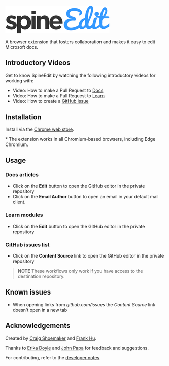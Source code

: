<a name="introduction"></a>

![SpineEdit](images/spineedit-logo.png)

A browser extension that fosters collaboration and makes it easy to edit Microsoft docs.

## Introductory Videos

Get to know SpineEdit by watching the following introductory videos for working with:

- Video: How to make a Pull Request to [Docs](https://youtu.be/3YmhpujaTtY)
- Video: How to make a Pull Request to [Learn](https://youtu.be/sar8aFsVBFA)
- Video: How to create a [GitHub issue](https://youtu.be/HgFkW6JKyvg)

## Installation

Install via the [Chrome web store](https://chrome.google.com/webstore/detail/spineedit/llhlgkbkfdfcbjbfnnakfpgmemopbbnf).

\* The extension works in all Chromium-based browsers, including Edge Chromium.

## Usage

### Docs articles

- Click on the **Edit** button to open the GitHub editor in the private repository
- Click on the **Email Author** button to open an email in your default mail client.

### Learn modules

- Click on the **Edit** button to open the GitHub editor in the private repository

### GitHub issues list

- Click on the **Content Source** link to open the GitHub editor in the private repository

> **NOTE** These workflows only work if you have access to the destination repository.

## Known issues

- When opening links from _github.com/issues_ the _Content Source_ link doesn't open in a new tab

## Acknowledgements

Created by [Craig Shoemaker](https://github.com/craigshoemaker) and [Frank Hu](https://github.com/frankhu-msft).

Thanks to [Erika Doyle](https://github.com/erikadoyle) and [John Papa](https://github.com/johnpapa) for feedback and suggestions.

For contributing, refer to the [developer notes](developer-notes.md).
